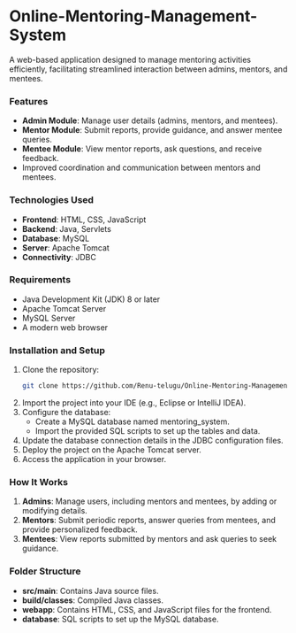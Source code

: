 # Online-Mentoring-Management-System
A web-based application designed to manage mentoring activities efficiently, facilitating streamlined interaction between admins, mentors, and mentees.
### Features
- **Admin Module**: Manage user details (admins, mentors, and mentees).
- **Mentor Module**: Submit reports, provide guidance, and answer mentee queries.
- **Mentee Module**: View mentor reports, ask questions, and receive feedback.
- Improved coordination and communication between mentors and mentees.
### Technologies Used
- **Frontend**: HTML, CSS, JavaScript
- **Backend**: Java, Servlets
- **Database**: MySQL
- **Server**: Apache Tomcat
- **Connectivity**: JDBC
### Requirements
- Java Development Kit (JDK) 8 or later
- Apache Tomcat Server
- MySQL Server
- A modern web browser
### Installation and Setup
1. Clone the repository:
   ```bash
   git clone https://github.com/Renu-telugu/Online-Mentoring-Management-System.git
2. Import the project into your IDE (e.g., Eclipse or IntelliJ IDEA).
3. Configure the database:
    - Create a MySQL database named mentoring_system.
    - Import the provided SQL scripts to set up the tables and data.
4. Update the database connection details in the JDBC configuration files.
5. Deploy the project on the Apache Tomcat server.
6. Access the application in your browser.


### How It Works
1. **Admins**: Manage users, including mentors and mentees, by adding or modifying details.
2. **Mentors**: Submit periodic reports, answer queries from mentees, and provide personalized feedback.
3. **Mentees**: View reports submitted by mentors and ask queries to seek guidance.
### Folder Structure
- **src/main**: Contains Java source files.
- **build/classes**: Compiled Java classes.
- **webapp**: Contains HTML, CSS, and JavaScript files for the frontend.
- **database**: SQL scripts to set up the MySQL database.
